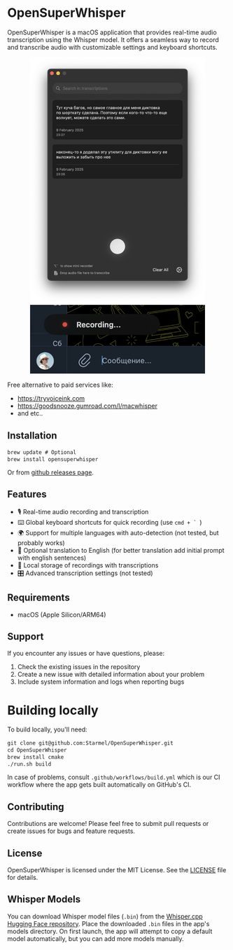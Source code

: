 # OpenSuperWhisper

OpenSuperWhisper is a macOS application that provides real-time audio transcription using the Whisper model. It offers a seamless way to record and transcribe audio with customizable settings and keyboard shortcuts.

<p align="center">
<img src="docs/image.png" width="400" /> <img src="docs/image_indicator.png" width="400" />
</p>

Free alternative to paid services like:
* https://tryvoiceink.com
* https://goodsnooze.gumroad.com/l/macwhisper
* and etc..

## Installation

```shell
brew update # Optional
brew install opensuperwhisper
```

Or from [github releases page](https://github.com/Starmel/OpenSuperWhisper/releases).

## Features

- 🎙️ Real-time audio recording and transcription
- ⌨️ Global keyboard shortcuts for quick recording (use ```cmd + ` ```)
- 🌍 Support for multiple languages with auto-detection (not tested, but probably works)
- 🔄 Optional translation to English (for better translation add initial prompt with english sentences)
- 💾 Local storage of recordings with transcriptions
- 🎛️ Advanced transcription settings (not tested)

## Requirements

- macOS (Apple Silicon/ARM64)

## Support

If you encounter any issues or have questions, please:
1. Check the existing issues in the repository
2. Create a new issue with detailed information about your problem
3. Include system information and logs when reporting bugs

# Building locally

To build locally, you'll need:

    git clone git@github.com:Starmel/OpenSuperWhisper.git
    cd OpenSuperWhisper
    brew install cmake
    ./run.sh build

In case of problems, consult `.github/workflows/build.yml` which is our CI workflow
where the app gets built automatically on GitHub's CI.

## Contributing

Contributions are welcome! Please feel free to submit pull requests or create issues for bugs and feature requests.

## License

OpenSuperWhisper is licensed under the MIT License. See the [LICENSE](LICENSE) file for details.

## Whisper Models

You can download Whisper model files (`.bin`) from the [Whisper.cpp Hugging Face repository](https://huggingface.co/ggerganov/whisper.cpp/tree/main). Place the downloaded `.bin` files in the app's models directory. On first launch, the app will attempt to copy a default model automatically, but you can add more models manually.
